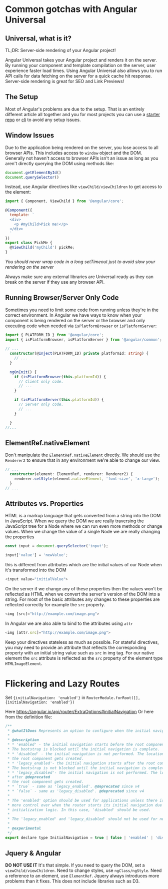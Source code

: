 # Common gotchas with Angular Universal

## Universal, what is it?
TL;DR: Server-side rendering of your Angular project!

Angular Universal takes your Angular project and renders it on the server. By running your component and template compilation on the server, user experience faster load times. Using Angular Universal also allows you to run API calls for data fetching on the server for a quick cache hit response. Server-side rendering is great for SEO and Link Previews!

## The Setup
Most of Angular's problems are due to the setup. That is an entirely different article all together and you for most projects you can use a [starter repo](https://github.com/AngularClass/angular-starter) or [cli](https://github.com/angular/angular-cli) to avoid any setup issues.

## Window Issues
Due to the application being rendered on the server, you lose access to all browser APIs. This includes access to `window` object and the DOM. Generally not haven't access to browser APIs isn't an issue as long as you aren't directly querying the DOM using methods like:
```javascript
document.getElementById()
document.querySelector()
```
Instead, use Angular directives like ```viewChild/viewChildren``` to get access to the element:

```javascript
import { Component, ViewChild } from '@angular/core';

@Component({
  template: `
  <div>
    <p #myChild>Pick me!</p>
  </div>
  `
})
export class PickMe {
  @ViewChild('myChild') pickMe;
}
```
_You should never wrap code in a long setTimeout just to avoid slow your rendering on the server_

Always make sure any external libraries are Universal ready as they can break on the server if they use any browser API.

## Running Browser/Server Only Code
Sometimes you need to limit some code from running unless they're in the correct environment. In Angular we have ways to know when your component is being rendered on the server or the browser and only executing code when needed via `isPlatformBrowser` or `isPlatformServer`:
```typescript
import { PLATFORM_ID } from '@angular/core';
import { isPlatformBrowser, isPlatformServer } from '@angular/common';
 
// ...
  constructor(@Inject(PLATFORM_ID) private platformId: string) {
    // ...
  }
 
  ngOnInit() {
    if (isPlatformBrowser(this.platformId)) {
      // Client only code.
      // ...
    }

    if (isPlatformServer(this.platformId)) {
      // Server only code.
      // ...
    }

  }
//...
```

<!--
Keep in mind API calls in your components will be called on the server and in the browser. It is highly recommended to either wait for the component to render on the browser to make the call or simply cache the api output data on the server. As expected, making multiple calls to an api makes your app sluggish on load.
-->

## ElementRef.nativeElement
Don't manipulate the `ElementRef.nativeElement` directly. We should use the `Renderer2` to ensure that in any environment we're able to change our view.
```typescript
// ...
  constructor(element: ElementRef, renderer: Renderer2) {
    renderer.setStyle(element.nativeElement, 'font-size', 'x-large');
  }
// ...
```

## Attributes vs. Properties
HTML is a markup language that gets converted from a string into the DOM in JavaScript. When we query the DOM we are really traversing the JavaScript tree for a Node where we can run even more methods or change values. When we change the value of a single Node we are really changing the properties

```typescript
const input = document.querySelector('input');

input['value'] = 'newValue';
```
this is different from attributes which are the initial values of our Node when it's transformed into the DOM

```typescript
<input value="initialValue">
```
On the server if we change any of these properties then the values won't be reflected as HTML when we convert the server's version of the DOM into a string. For most of the basic attributes any changes to these properties are reflected correctly for example the `src` property.
```typescript
<img [src]="http://example.com/image.png">
```
In Angular we are also able to bind to the attributes using `attr`
```typescript
<img [attr.src]="http://example.com/image.png">
```
Keep your directives stateless as much as possible. For stateful directives, you may need to provide an attribute that reflects the corresponding property with an initial string value such as `src` in img tag. For our native element the `src` attribute is reflected as the `src` property of the element type `HTMLImageElement`.

# Flickering and Lazy Routes
Set
`{initialNavigation: 'enabled'}` 
in 
`RouterModule.forRoot([], {initialNavigation: 'enabled'})`

Here https://angular.io/api/router/ExtraOptions#initialNavigation
Or here from the definition file:
``` javascript
/**
 * @whatItDoes Represents an option to configure when the initial navigation is performed.
 *
 * @description
 * * 'enabled' - the initial navigation starts before the root component is created.
 * The bootstrap is blocked until the initial navigation is complete.
 * * 'disabled' - the initial navigation is not performed. The location listener is set up before
 * the root component gets created.
 * * 'legacy_enabled'- the initial navigation starts after the root component has been created.
 * The bootstrap is not blocked until the initial navigation is complete. @deprecated
 * * 'legacy_disabled'- the initial navigation is not performed. The location listener is set up
 * after @deprecated
 * the root component gets created.
 * * `true` - same as 'legacy_enabled'. @deprecated since v4
 * * `false` - same as 'legacy_disabled'. @deprecated since v4
 *
 * The 'enabled' option should be used for applications unless there is a reason to have
 * more control over when the router starts its initial navigation due to some complex
 * initialization logic. In this case, 'disabled' should be used.
 *
 * The 'legacy_enabled' and 'legacy_disabled' should not be used for new applications.
 *
 * @experimental
 */
export declare type InitialNavigation = true | false | 'enabled' | 'disabled' | 'legacy_enabled' | 'legacy_disabled';
```

## Jquery & Angular
__DO NOT USE IT__ It's that simple. If you need to query the DOM, set a ```viewChild/viewChildren```. Need to change styles, use ```ngClass/ngStyle```. Need a reference to an element, use ```ElementRef```. Jquery always introduces more problems than it fixes. This does not include libraries such as D3.

